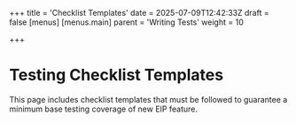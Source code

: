 +++
title = 'Checklist Templates'
date = 2025-07-09T12:42:33Z
draft = false
[menus]
  [menus.main]
    parent = 'Writing Tests'
    weight = 10

+++

# Testing Checklist Templates

This page includes checklist templates that must be followed to guarantee a minimum base testing coverage of new EIP feature.
